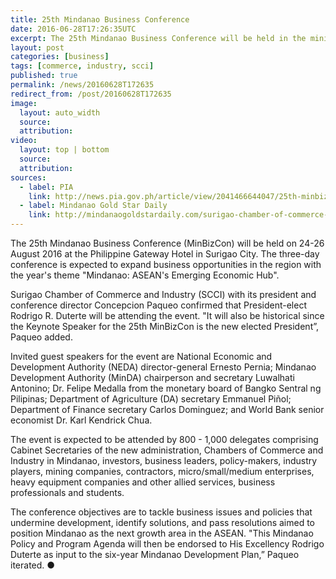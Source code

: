 ```yaml
---
title: 25th Mindanao Business Conference
date: 2016-06-28T17:26:35UTC
excerpt: The 25th Mindanao Business Conference will be held in the mining capital of the Philippines, Surigao del Norte in Caraga region, on 24-26 August 2016 at the Philippine Gateway Hotel in Surigao City.
layout: post
categories: [business]
tags: [commerce, industry, scci]
published: true
permalink: /news/20160628T172635
redirect_from: /post/20160628T172635
image:
  layout: auto_width
  source:
  attribution:
video:
  layout: top | bottom
  source:
  attribution:
sources:
  - label: PIA
    link: http://news.pia.gov.ph/article/view/2041466644047/25th-minbizcon-to-expand-business-opportunities
  - label: Mindanao Gold Star Daily
    link: http://mindanaogoldstardaily.com/surigao-chamber-of-commerce-officially-launches-25th-minbizcon-slated-on-august/
---
```


The 25th Mindanao Business Conference (MinBizCon) will be held on 24-26 August 2016 at the Philippine Gateway Hotel in Surigao City.
The three-day conference is expected to expand business opportunities in the region with the year's theme "Mindanao: ASEAN's Emerging Economic Hub".

Surigao Chamber of Commerce and Industry (SCCI) with its president and conference director Concepcion Paqueo confirmed that President-elect Rodrigo R. Duterte will be attending the event. "It will also be historical since the Keynote Speaker for the 25th MinBizCon is the new elected President”, Paqueo added.

Invited guest speakers for the event are National Economic and Development Authority (NEDA) director-general Ernesto Pernia; Mindanao Development Authority (MinDA) chairperson and secretary Luwalhati Antonino; Dr. Felipe Medalla from the monetary board of Bangko Sentral ng Pilipinas; Department of Agriculture (DA) secretary Emmanuel Piñol; Department of Finance secretary Carlos Dominguez; and World Bank senior economist Dr. Karl Kendrick Chua.

The event is expected to be attended by 800 - 1,000 delegates comprising Cabinet Secretaries of the new administration, Chambers of Commerce and Industry in Mindanao, investors, business leaders, policy-makers, industry players, mining companies, contractors, micro/small/medium enterprises, heavy equipment companies and other allied services, business professionals and students.

The conference objectives are to tackle business issues and policies that undermine development, identify solutions, and pass resolutions aimed to position Mindanao as the next growth area in the ASEAN. "This Mindanao Policy and Program Agenda will then be endorsed to His Excellency Rodrigo Duterte as input to the six-year Mindanao Development Plan,” Paqueo iterated.
&#x25cf;
